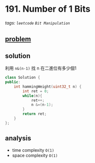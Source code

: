# 191. Number of 1 Bits

###### tags: `leetcode` `Bit Manipulation`

## [problem](https://leetcode.com/problems/number-of-1-bits/)

## solution
利用 `n&(n-1)` 找 n 在二進位有多少個1

```c++
class Solution {
public:
    int hammingWeight(uint32_t n) {
        int ret = 0;
        while(n){
            ret++;
            n &=(n-1);
        }
        return ret;
    }
};
```

## analysis
- time complexity `O(1)`
- space complexity `O(1)`

